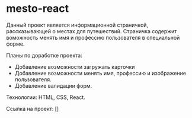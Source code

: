 # mesto-react

Данный проект является информационной страничкой, рассказывающей о местах для путешествий. Страничка содержит воможность менять имя и профессию пользователя в специальной форме.

Планы по доработке проекта:
* Добавление возможности загружать карточки
* Добавление возможности менять имя, профессию и изображение пользователя.
* Добавление валидации форм.

Технологии: HTML, CSS, React.

Ссылка на проект: []